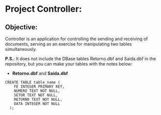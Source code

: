 # Project Controller:

## Objective:

Controller is an application for controlling the sending and receiving of documents, serving as an exercise for manipulating two tables simultaneously.

**P.S.**: It does not include the DBase tables Retorno.dbf and Saida.dbf in the repository, but you can make your tables with the notes below:

- **Retorno.dbf** and **Saida.dbf**

```
CREATE TABLE table_name (
    FE INTEGER PRIMARY KEY,
    NUMERO TEXT NOT NULL,
    SETOR TEXT NOT NULL,
    RETORNO TEXT NOT NULL,
    DATA INTEGER NOT NULL
  );
```
